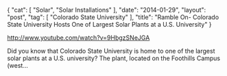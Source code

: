 {
   "cat": [
      "Solar",
      "Solar Installations"
   ],
   "date": "2014-01-29",
   "layout": "post",
   "tag": [
      "Colorado State University"
   ],
   "title": "Ramble On- Colorado State University Hosts One of Largest Solar Plants at a U.S. University"
}

http://www.youtube.com/watch?v=9HbgzSNeJGA  

Did you know that Colorado State University is home to one of the largest solar plants at a U.S. university? The plant, located on the Foothills Campus (west...